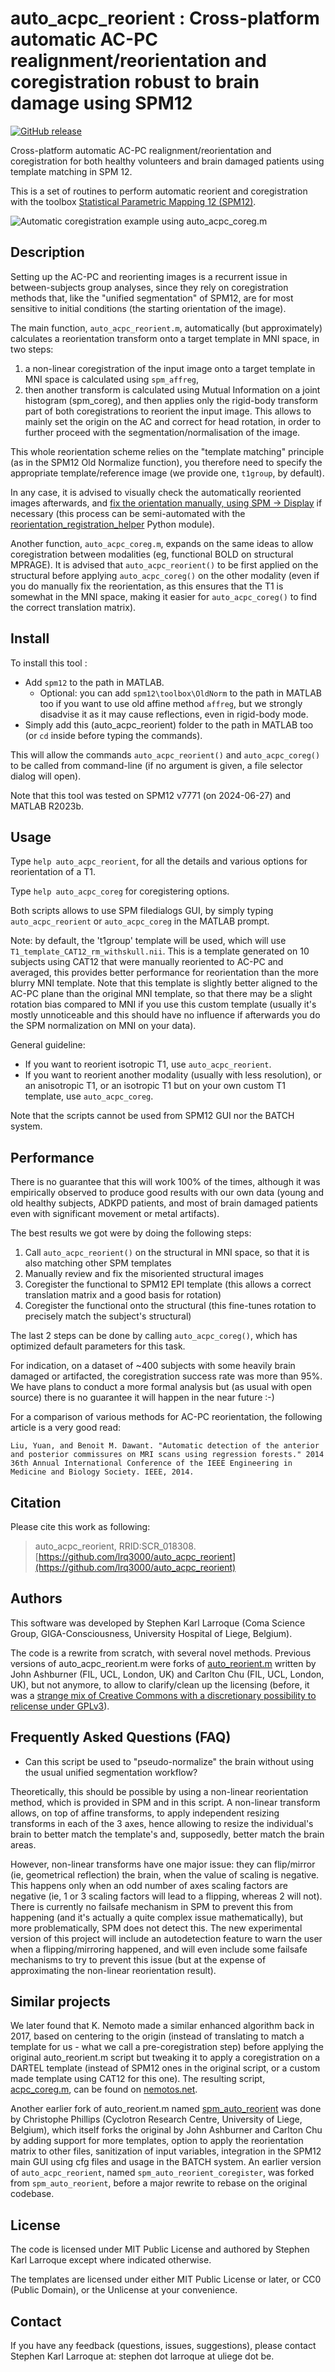 # auto_acpc_reorient : Cross-platform automatic AC-PC realignment/reorientation and coregistration robust to brain damage using SPM12

[![GitHub release](https://img.shields.io/github/release/lrq3000/auto_acpc_reorient.svg)](https://github.com/lrq3000/auto_acpc_reorient/releases/)

Cross-platform automatic AC-PC realignment/reorientation and coregistration for both healthy volunteers and brain damaged patients using template matching in SPM 12.

This is a set of routines to perform automatic reorient and coregistration with the toolbox [Statistical Parametric Mapping 12 (SPM12)](https://www.fil.ion.ucl.ac.uk/spm/).

![Automatic coregistration example using auto_acpc_coreg.m](img/coreg.png)

## Description

Setting up the AC-PC and reorienting images is a recurrent issue in between-subjects group analyses, since they rely on coregistration methods that, like the "unified segmentation" of SPM12, are for most sensitive to initial conditions (the starting orientation of the image).

The main function, `auto_acpc_reorient.m`, automatically (but approximately) calculates a reorientation transform onto a target template in MNI space, in two steps:

1. a non-linear coregistration of the input image onto a target template in MNI space is calculated using `spm_affreg`,
2. then another transform is calculated using Mutual Information on a joint histogram (spm_coreg), and then applies only the rigid-body transform part of both coregistrations to reorient the input image. This allows to mainly set the origin on the AC and correct for head rotation, in order to further proceed with the segmentation/normalisation of the image.

This whole reorientation scheme relies on the "template matching" principle (as in the SPM12 Old Normalize function), you therefore need to specify the appropriate template/reference image (we provide one, `t1group`, by default).

In any case, it is advised to visually check the automatically reoriented images afterwards, and [fix the orientation manually, using SPM -> Display](https://en.wikibooks.org/wiki/SPM/How-to#How_to_manually_change_the_orientation_of_an_image) if necessary (this process can be semi-automated with the [reorientation_registration_helper](https://github.com/lrq3000/pathmatcher#auxiliary-tool-reorientation-and-registration-helper) Python module).

Another function, `auto_acpc_coreg.m`, expands on the same ideas to allow coregistration between modalities (eg, functional BOLD on structural MPRAGE). It is advised that `auto_acpc_reorient()` to be first applied on the structural before applying `auto_acpc_coreg()` on the other modality (even if you do manually fix the reorientation, as this ensures that the T1 is somewhat in the MNI space, making it easier for `auto_acpc_coreg()` to find the correct translation matrix).

## Install

To install this tool :

* Add `spm12` to the path in MATLAB.
    * Optional: you can add `spm12\toolbox\OldNorm` to the path in MATLAB too if you want to use old affine method `affreg`, but we strongly disadvise it as it may cause reflections, even in rigid-body mode.
* Simply add this (auto_acpc_reorient) folder to the path in MATLAB too (or `cd` inside before typing the commands).

This will allow the commands `auto_acpc_reorient()` and `auto_acpc_coreg()` to be called from command-line (if no argument is given, a file selector dialog will open).

Note that this tool was tested on SPM12 v7771 (on 2024-06-27) and MATLAB R2023b.

## Usage

Type `help auto_acpc_reorient`, for all the details and various options for reorientation of a T1.

Type `help auto_acpc_coreg` for coregistering options.

Both scripts allows to use SPM filedialogs GUI, by simply typing `auto_acpc_reorient` or `auto_acpc_coreg` in the MATLAB prompt.

Note: by default, the 't1group' template will be used, which will use `T1_template_CAT12_rm_withskull.nii`. This is a template generated on 10 subjects using CAT12 that were manually reoriented to AC-PC and averaged, this provides better performance for reorientation than the more blurry MNI template. Note that this template is slightly better aligned to the AC-PC plane than the original MNI template, so that there may be a slight rotation bias compared to MNI if you use this custom template (usually it's mostly unnoticeable and this should have no influence if afterwards you do the SPM normalization on MNI on your data).

General guideline:

* If you want to reorient isotropic T1, use `auto_acpc_reorient`.
* If you want to reorient another modality (usually with less resolution), or an anisotropic T1, or an isotropic T1 but on your own custom T1 template, use `auto_acpc_coreg`.

Note that the scripts cannot be used from SPM12 GUI nor the BATCH system.

## Performance

There is no guarantee that this will work 100% of the times, although it was empirically observed to produce good results with our own data (young and old healthy subjects, ADKPD patients, and most of brain damaged patients even with significant movement or metal artifacts).

The best results we got were by doing the following steps:

1. Call `auto_acpc_reorient()` on the structural in MNI space, so that it is also matching other SPM templates
2. Manually review and fix the misoriented structural images
3. Coregister the functional to SPM12 EPI template (this allows a correct translation matrix and a good basis for rotation)
4. Coregister the functional onto the structural (this fine-tunes rotation to precisely match the subject's structural)

The last 2 steps can be done by calling `auto_acpc_coreg()`, which has optimized default parameters for this task.

For indication, on a dataset of ~400 subjects with some heavily brain damaged or artifacted, the coregistration success rate was more than 95%. We have plans to conduct a more formal analysis but (as usual with open source) there is no guarantee it will happen in the near future :-)

For a comparison of various methods for AC-PC reorientation, the following article is a very good read:

`Liu, Yuan, and Benoit M. Dawant. "Automatic detection of the anterior and posterior commissures on MRI scans using regression forests." 2014 36th Annual International Conference of the IEEE Engineering in Medicine and Biology Society. IEEE, 2014.`

## Citation

Please cite this work as following:

> auto_acpc_reorient, RRID:SCR_018308. [https://github.com/lrq3000/auto_acpc_reorient](https://github.com/lrq3000/auto_acpc_reorient)

## Authors

This software was developed by Stephen Karl Larroque (Coma Science Group, GIGA-Consciousness, University Hospital of Liege, Belgium).

The code is a rewrite from scratch, with several novel methods. Previous versions of auto_acpc_reorient.m were forks of [auto_reorient.m](https://www.jiscmail.ac.uk/cgi-bin/webadmin?A2=SPM;d1f675f1.0810) written by John Ashburner (FIL, UCL, London, UK) and Carlton Chu (FIL, UCL, London, UK), but not anymore, to allow to clarify/clean up the licensing (before, it was a [strange mix of Creative Commons with a discretionary possibility to relicense under GPLv3](https://en.wikibooks.org/wiki/SPM/How-to#How_to_automatically_reorient_images)).

## Frequently Asked Questions (FAQ)

* Can this script be used to "pseudo-normalize" the brain without using the usual unified segmentation workflow?

Theoretically, this should be possible by using a non-linear reorientation method, which is provided in SPM and in this script. A non-linear transform allows, on top of affine transforms, to apply independent resizing transforms in each of the 3 axes, hence allowing to resize the individual's brain to better match the template's and, supposedly, better match the brain areas.

However, non-linear transforms have one major issue: they can flip/mirror (ie, geometrical reflection) the brain, when the value of scaling is negative. This happens only when an odd number of axes scaling factors are negative (ie, 1 or 3 scaling factors will lead to a flipping, whereas 2 will not). There is currently no failsafe mechanism in SPM to prevent this from happening (and it's actually a quite complex issue mathematically), but more problematically, SPM does not detect this. The new experimental version of this project will include an autodetection feature to warn the user when a flipping/mirroring happened, and will even include some failsafe mechanisms to try to prevent this issue (but at the expense of approximating the non-linear reorientation result).

## Similar projects

We later found that K. Nemoto made a similar enhanced algorithm back in 2017, based on centering to the origin (instead of translating to match a template for us - what we call a pre-coregistration step) before applying the original auto_reorient.m script but tweaking it to apply a coregistration on a DARTEL template (instead of SPM12 ones in the original script, or a custom made template using CAT12 for this one). The resulting script, [acpc_coreg.m](https://web.archive.org/web/20180727093129/http://www.nemotos.net/scripts/acpc_coreg.m), can be found on [nemotos.net](https://www.nemotos.net/?p=1892).

Another earlier fork of auto_reorient.m named [spm_auto_reorient](https://github.com/CyclotronResearchCentre/spm_auto_reorient) was done by Christophe Phillips (Cyclotron Research Centre, University of Liege, Belgium), which itself forks the original by John Ashburner and Carlton Chu by adding support for more templates, option to apply the reorientation matrix to other files, sanitization of input variables, integration in the SPM12 main GUI using cfg files and usage in the BATCH system. An earlier version of `auto_acpc_reorient`, named `spm_auto_reorient_coregister`, was forked from `spm_auto_reorient`, before a major rewrite to rebase on the original codebase.

## License

The code is licensed under MIT Public License and authored by Stephen Karl Larroque except where indicated otherwise.

The templates are licensed under either MIT Public License or later, or CC0 (Public Domain), or the Unlicense at your convenience.

## Contact

If you have any feedback (questions, issues, suggestions), please contact Stephen Karl Larroque at: stephen dot larroque at uliege dot be.
